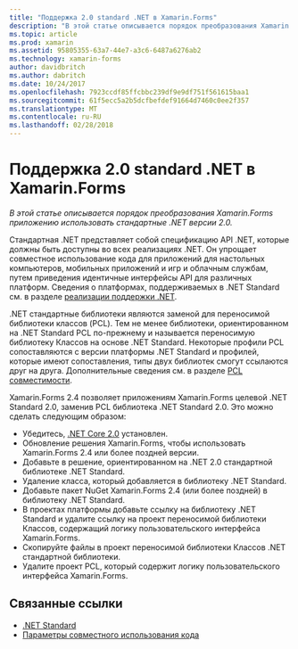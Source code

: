 ```yaml
---
title: "Поддержка 2.0 standard .NET в Xamarin.Forms"
description: "В этой статье описывается порядок преобразования Xamarin.Forms приложению использовать стандартные .NET версии 2.0."
ms.topic: article
ms.prod: xamarin
ms.assetid: 95805355-63a7-44e7-a3c6-6487a6276ab2
ms.technology: xamarin-forms
author: davidbritch
ms.author: dabritch
ms.date: 10/24/2017
ms.openlocfilehash: 7923ccdf85ffcbbc239df9e9df751f561615baa1
ms.sourcegitcommit: 61f5ecc5a2b5dcfbefdef91664d7460c0ee2f357
ms.translationtype: MT
ms.contentlocale: ru-RU
ms.lasthandoff: 02/28/2018
---
```

# <a name="net-standard-20-support-in-xamarinforms"></a>Поддержка 2.0 standard .NET в Xamarin.Forms

_В этой статье описывается порядок преобразования Xamarin.Forms приложению использовать стандартные .NET версии 2.0._

Стандартная .NET представляет собой спецификацию API .NET, которые должны быть доступны во всех реализациях .NET. Он упрощает совместное использование кода для приложений для настольных компьютеров, мобильных приложений и игр и облачным службам, путем приведения идентичные интерфейсы API для различных платформ. Сведения о платформах, поддерживаемых в .NET Standard см. в разделе [реализации поддержки .NET](/dotnet/standard/net-standard#net-implementation-support/).

.NET стандартные библиотеки являются заменой для переносимой библиотеки классов (PCL). Тем не менее библиотеки, ориентированном на .NET Standard PCL по-прежнему и называется переносимую библиотеку Классов на основе .NET Standard. Некоторые профили PCL сопоставляются с версии платформы .NET Standard и профилей, которые имеют сопоставления, типы двух библиотек смогут ссылаются друг на друга. Дополнительные сведения см. в разделе [PCL совместимости](/dotnet/standard/net-standard#pcl-compatibility).

Xamarin.Forms 2.4 позволяет приложениям Xamarin.Forms целевой .NET Standard 2.0, заменив PCL библиотека .NET Standard 2.0. Это можно сделать следующим образом:

- Убедитесь, [.NET Core 2.0](https://www.microsoft.com/net/download/core) установлен.
- Обновление решения Xamarin.Forms, чтобы использовать Xamarin.Forms 2.4 или более поздней версии.
- Добавьте в решение, ориентированном на .NET 2.0 стандартной библиотеке .NET Standard.
- Удаление класса, который добавляется в библиотеку .NET Standard.
- Добавьте пакет NuGet Xamarin.Forms 2.4 (или более поздней) в библиотеку .NET Standard.
- В проектах платформы добавьте ссылку на библиотеку .NET Standard и удалите ссылку на проект переносимой библиотеки Классов, содержащий логику пользовательского интерфейса Xamarin.Forms.
- Скопируйте файлы в проект переносимой библиотеки Классов .NET стандартной библиотеки.
- Удалите проект PCL, который содержит логику пользовательского интерфейса Xamarin.Forms.


## <a name="related-links"></a>Связанные ссылки

- [.NET Standard](~/cross-platform/app-fundamentals/net-standard.md)
- [Параметры совместного использования кода](~/cross-platform/app-fundamentals/code-sharing.md)
